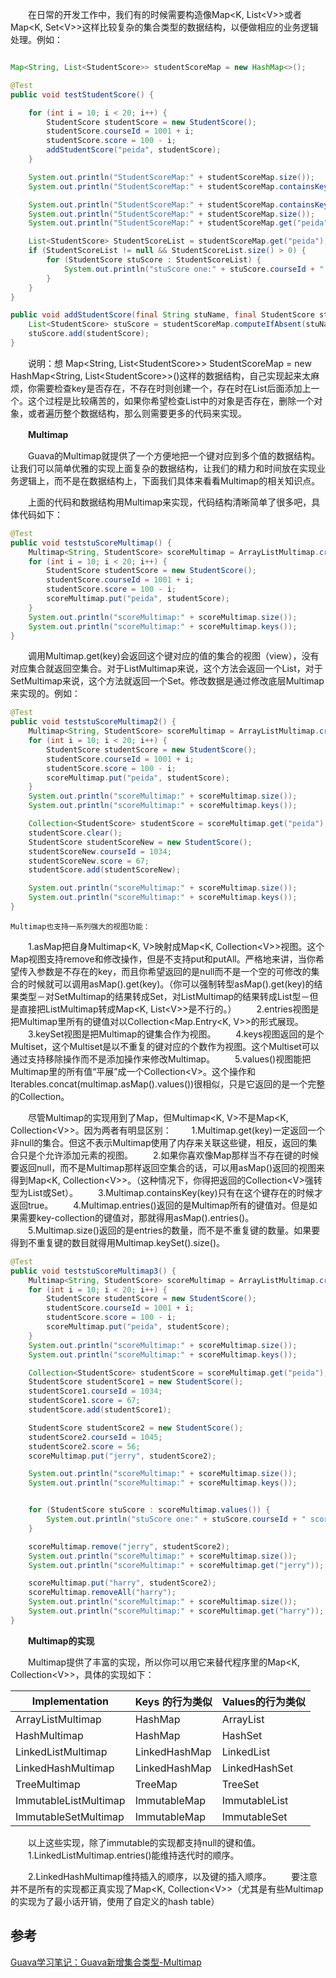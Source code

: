 　　在日常的开发工作中，我们有的时候需要构造像Map<K, List\<V\>>或者Map<K, Set\<V\>>这样比较复杂的集合类型的数据结构，以便做相应的业务逻辑处理。例如：

```java

Map<String, List<StudentScore>> studentScoreMap = new HashMap<>();

@Test
public void testStudentScore() {

    for (int i = 10; i < 20; i++) {
        StudentScore studentScore = new StudentScore();
        studentScore.courseId = 1001 + i;
        studentScore.score = 100 - i;
        addStudentScore("peida", studentScore);
    }

    System.out.println("StudentScoreMap:" + studentScoreMap.size());
    System.out.println("StudentScoreMap:" + studentScoreMap.containsKey("peida"));

    System.out.println("StudentScoreMap:" + studentScoreMap.containsKey("jerry"));
    System.out.println("StudentScoreMap:" + studentScoreMap.size());
    System.out.println("StudentScoreMap:" + studentScoreMap.get("peida").size());

    List<StudentScore> StudentScoreList = studentScoreMap.get("peida");
    if (StudentScoreList != null && StudentScoreList.size() > 0) {
        for (StudentScore stuScore : StudentScoreList) {
            System.out.println("stuScore one:" + stuScore.courseId + " score:" + stuScore.score);
        }
    }
}

public void addStudentScore(final String stuName, final StudentScore studentScore) {
    List<StudentScore> stuScore = studentScoreMap.computeIfAbsent(stuName, k -> new ArrayList<>());
    stuScore.add(studentScore);
}
```

　　说明：想 Map<String, List\<StudentScore\>> StudentScoreMap = new HashMap<String, List\<StudentScore\>>()这样的数据结构，自己实现起来太麻烦，你需要检查key是否存在，不存在时则创建一个，存在时在List后面添加上一个。这个过程是比较痛苦的，如果你希望检查List中的对象是否存在，删除一个对象，或者遍历整个数据结构，那么则需要更多的代码来实现。

　　**Multimap**

　　Guava的Multimap就提供了一个方便地把一个键对应到多个值的数据结构。让我们可以简单优雅的实现上面复杂的数据结构，让我们的精力和时间放在实现业务逻辑上，而不是在数据结构上，下面我们具体来看看Multimap的相关知识点。

　　上面的代码和数据结构用Multimap来实现，代码结构清晰简单了很多吧，具体代码如下：

```java
@Test
public void teststuScoreMultimap() {
    Multimap<String, StudentScore> scoreMultimap = ArrayListMultimap.create();
    for (int i = 10; i < 20; i++) {
        StudentScore studentScore = new StudentScore();
        studentScore.courseId = 1001 + i;
        studentScore.score = 100 - i;
        scoreMultimap.put("peida", studentScore);
    }
    System.out.println("scoreMultimap:" + scoreMultimap.size());
    System.out.println("scoreMultimap:" + scoreMultimap.keys());
}
```

　　调用Multimap.get(key)会返回这个键对应的值的集合的视图（view），没有对应集合就返回空集合。对于ListMultimap来说，这个方法会返回一个List，对于SetMultimap来说，这个方法就返回一个Set。修改数据是通过修改底层Multimap来实现的。例如：

```java
@Test
public void teststuScoreMultimap2() {
    Multimap<String, StudentScore> scoreMultimap = ArrayListMultimap.create();
    for (int i = 10; i < 20; i++) {
        StudentScore studentScore = new StudentScore();
        studentScore.courseId = 1001 + i;
        studentScore.score = 100 - i;
        scoreMultimap.put("peida", studentScore);
    }
    System.out.println("scoreMultimap:" + scoreMultimap.size());
    System.out.println("scoreMultimap:" + scoreMultimap.keys());

    Collection<StudentScore> studentScore = scoreMultimap.get("peida");
    studentScore.clear();
    StudentScore studentScoreNew = new StudentScore();
    studentScoreNew.courseId = 1034;
    studentScoreNew.score = 67;
    studentScore.add(studentScoreNew);

    System.out.println("scoreMultimap:" + scoreMultimap.size());
    System.out.println("scoreMultimap:" + scoreMultimap.keys());
}
```

   	Multimap也支持一系列强大的视图功能：
　　1.asMap把自身Multimap<K, V>映射成Map<K, Collection\<V\>>视图。这个Map视图支持remove和修改操作，但是不支持put和putAll。严格地来讲，当你希望传入参数是不存在的key，而且你希望返回的是null而不是一个空的可修改的集合的时候就可以调用asMap().get(key)。（你可以强制转型asMap().get(key)的结果类型－对SetMultimap的结果转成Set，对ListMultimap的结果转成List型－但是直接把ListMultimap转成Map<K, List\<V\>>是不行的。）
　　2.entries视图是把Multimap里所有的键值对以Collection<Map.Entry<K, V>>的形式展现。
　　3.keySet视图是把Multimap的键集合作为视图。
　　4.keys视图返回的是个Multiset，这个Multiset是以不重复的键对应的个数作为视图。这个Multiset可以通过支持移除操作而不是添加操作来修改Multimap。 
　　5.values()视图能把Multimap里的所有值“平展”成一个Collection\<V\>。这个操作和Iterables.concat(multimap.asMap().values())很相似，只是它返回的是一个完整的Collection。

　　尽管Multimap的实现用到了Map，但Multimap<K, V>不是Map<K, Collection\<V\>>。因为两者有明显区别：
　　1.Multimap.get(key)一定返回一个非null的集合。但这不表示Multimap使用了内存来关联这些键，相反，返回的集合只是个允许添加元素的视图。
　　2.如果你喜欢像Map那样当不存在键的时候要返回null，而不是Multimap那样返回空集合的话，可以用asMap()返回的视图来得到Map<K, Collection\<V\>>。（这种情况下，你得把返回的Collection\<V\>强转型为List或Set）。
　　3.Multimap.containsKey(key)只有在这个键存在的时候才返回true。
　　4.Multimap.entries()返回的是Multimap所有的键值对。但是如果需要key-collection的键值对，那就得用asMap().entries()。
　　5.Multimap.size()返回的是entries的数量，而不是不重复键的数量。如果要得到不重复键的数目就得用Multimap.keySet().size()。

```java
@Test
public void teststuScoreMultimap3() {
    Multimap<String, StudentScore> scoreMultimap = ArrayListMultimap.create();
    for (int i = 10; i < 20; i++) {
        StudentScore studentScore = new StudentScore();
        studentScore.courseId = 1001 + i;
        studentScore.score = 100 - i;
        scoreMultimap.put("peida", studentScore);
    }
    System.out.println("scoreMultimap:" + scoreMultimap.size());
    System.out.println("scoreMultimap:" + scoreMultimap.keys());

    Collection<StudentScore> studentScore = scoreMultimap.get("peida");
    StudentScore studentScore1 = new StudentScore();
    studentScore1.courseId = 1034;
    studentScore1.score = 67;
    studentScore.add(studentScore1);

    StudentScore studentScore2 = new StudentScore();
    studentScore2.courseId = 1045;
    studentScore2.score = 56;
    scoreMultimap.put("jerry", studentScore2);

    System.out.println("scoreMultimap:" + scoreMultimap.size());
    System.out.println("scoreMultimap:" + scoreMultimap.keys());


    for (StudentScore stuScore : scoreMultimap.values()) {
        System.out.println("stuScore one:" + stuScore.courseId + " score:" + stuScore.score);
    }

    scoreMultimap.remove("jerry", studentScore2);
    System.out.println("scoreMultimap:" + scoreMultimap.size());
    System.out.println("scoreMultimap:" + scoreMultimap.get("jerry"));

    scoreMultimap.put("harry", studentScore2);
    scoreMultimap.removeAll("harry");
    System.out.println("scoreMultimap:" + scoreMultimap.size());
    System.out.println("scoreMultimap:" + scoreMultimap.get("harry"));
}
```

　　**Multimap的实现**

　　Multimap提供了丰富的实现，所以你可以用它来替代程序里的Map<K, Collection\<V\>>，具体的实现如下：

| **Implementation**    | **Keys 的行为类似** | **Values的行为类似** |
| --------------------- | ------------------- | -------------------- |
| ArrayListMultimap     | HashMap             | ArrayList            |
| HashMultimap          | HashMap             | HashSet              |
| LinkedListMultimap    | LinkedHashMap       | LinkedList           |
| LinkedHashMultimap    | LinkedHashMap       | LinkedHashSet        |
| TreeMultimap          | TreeMap             | TreeSet              |
| ImmutableListMultimap | ImmutableMap        | ImmutableList        |
| ImmutableSetMultimap  | ImmutableMap        | ImmutableSet         |


　　以上这些实现，除了immutable的实现都支持null的键和值。
　　1.LinkedListMultimap.entries()能维持迭代时的顺序。

　　2.LinkedHashMultimap维持插入的顺序，以及键的插入顺序。
　　要注意并不是所有的实现都正真实现了Map<K, Collection\<V\>>（尤其是有些Multimap的实现为了最小话开销，使用了自定义的hash table）



## 参考

[Guava学习笔记：Guava新增集合类型-Multimap](https://www.cnblogs.com/peida/p/Guava_Multimap.html)
